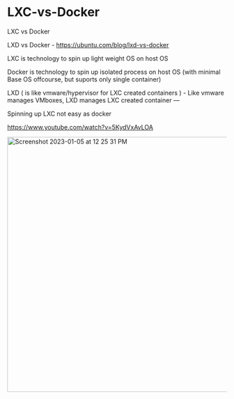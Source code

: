 # LXC-vs-Docker
LXC vs Docker


LXD vs Docker - https://ubuntu.com/blog/lxd-vs-docker

LXC is technology to spin up light weight OS on host OS 

Docker is technology to spin up isolated process on host OS (with minimal Base OS offcourse, but suports only single container)

LXD ( is like vmware/hypervisor for LXC created containers ) - Like vmware manages VMboxes, LXD manages LXC created container — 

Spinning up LXC not easy as docker 

https://www.youtube.com/watch?v=5KydVxAvLOA

<img width="586" alt="Screenshot 2023-01-05 at 12 25 31 PM" src="https://user-images.githubusercontent.com/5136988/210720044-a2f20d64-0c40-4423-adf0-07174cc7319f.png">
